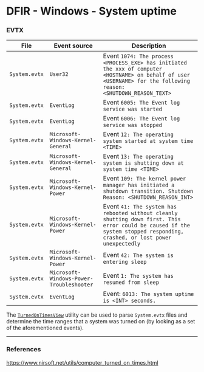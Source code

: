 # DFIR - Windows - System uptime

### EVTX

| File | Event source | Description |
|------|------------|-------------|
| `System.evtx` | `User32` | Event `1074: The process <PROCESS_EXE> has initiated the xxx of computer <HOSTNAME> on behalf of user <USERNAME> for the following reason: <SHUTDOWN_REASON_TEXT>` |
| `System.evtx` | `EventLog` | Event `6005: The Event log service was started` |
| `System.evtx` | `EventLog` | Event `6006: The Event log service was stopped` |
| `System.evtx` | `Microsoft-Windows-Kernel-General` | Event `12: The operating system started at system time <TIME>` |
| `System.evtx` | `Microsoft-Windows-Kernel-General` | Event `13: The operating system is shutting down at system time <TIME>` |
| `System.evtx` | `Microsoft-Windows-Kernel-Power` | Event `109: The kernel power manager has initiated a shutdown transition. Shutdown Reason: <SHUTDOWN_REASON_INT>` |
| `System.evtx` | `Microsoft-Windows-Kernel-Power` | Event `41: The system has rebooted without cleanly shutting down first. This error could be caused if the system stopped responding, crashed, or lost power unexpectedly` |
| `System.evtx` | `Microsoft-Windows-Kernel-Power` | Event `42: The system is entering sleep` |
| `System.evtx` | `Microsoft-Windows-Power-Troubleshooter` | Event `1: The system has resumed from sleep` |
| `System.evtx` | `EventLog` | Event: `6013: The system uptime is <INT> seconds.` |

The
[`TurnedOnTimesView`](https://www.nirsoft.net/utils/computer_turned_on_times.html)
utility can be used to parse `System.evtx` files and determine the time ranges
that a system was turned on (by looking as a set of the aforementioned events).

--------------------------------------------------------------------------------

### References

https://www.nirsoft.net/utils/computer_turned_on_times.html
